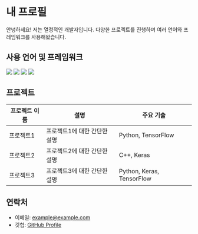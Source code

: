 # 내 프로필

안녕하세요! 저는 열정적인 개발자입니다. 다양한 프로젝트를 진행하며 여러 언어와 프레임워크를 사용해왔습니다.

## 사용 언어 및 프레임워크

<img src="https://img.shields.io/badge/Python-3766AB?style=flat-square&logo=Python&logoColor=white"/> <img src="https://img.shields.io/badge/C++-00599C?style=flat-square&logo=c%2B%2B&logoColor=white"/> <img src="https://img.shields.io/badge/Keras-D00000?style=flat-square&logo=Keras&logoColor=white"/> <img src="https://img.shields.io/badge/TensorFlow-FF6F00?style=flat-square&logo=TensorFlow&logoColor=white"/>

## 프로젝트

| 프로젝트 이름 | 설명 | 주요 기술 |
| --- | --- | --- |
| 프로젝트1 | 프로젝트1에 대한 간단한 설명 | Python, TensorFlow |
| 프로젝트2 | 프로젝트2에 대한 간단한 설명 | C++, Keras |
| 프로젝트3 | 프로젝트3에 대한 간단한 설명 | Python, Keras, TensorFlow |

## 연락처

- 이메일: example@example.com
- 깃헙: [GitHub Profile](https://github.com/yourusername)



<!--
**kihyun1221/kihyun1221** is a ✨ _special_ ✨ repository because its `README.md` (this file) appears on your GitHub profile.

Here are some ideas to get you started:

- 🔭 I’m currently working on ...
- 🌱 I’m currently learning ...
- 👯 I’m looking to collaborate on ...
- 🤔 I’m looking for help with ...
- 💬 Ask me about ...
- 📫 How to reach me: ...
- 😄 Pronouns: ...
- ⚡ Fun fact: ...
-->

